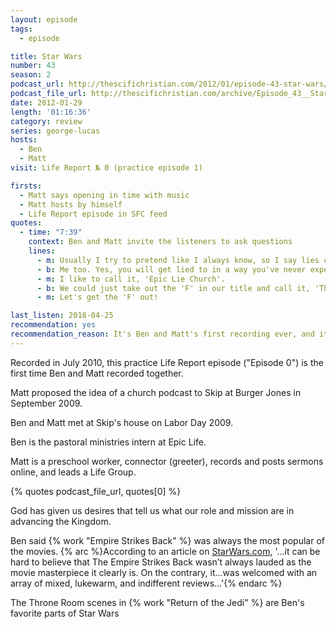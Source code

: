 ```yaml
---
layout: episode
tags:
  - episode

title: Star Wars
number: 43
season: 2
podcast_url: http://thescifichristian.com/2012/01/episode-43-star-wars/
podcast_file_url: http://thescifichristian.com/archive/Episode_43__Star_Wars.mp3
date: 2012-01-29
length: '01:16:36'
category: review
series: george-lucas
hosts:
  - Ben
  - Matt
visit: Life Report № 0 (practice episode 1)

firsts: 
  - Matt says opening in time with music
  - Matt hosts by himself
  - Life Report episode in SFC feed
quotes:
  - time: "7:39"
    context: Ben and Matt invite the listeners to ask questions
    lines:
      - m: Usually I try to pretend like I always know, so I say lies confidently.
      - b: Me too. Yes, you will get lied to in a way you've never experienced before on this podcast, and it's gonna change your life.
      - m: I like to call it, 'Epic Lie Church'.
      - b: We could just take out the 'F' in our title and call it, 'The Lie Report'.
      - m: Let's get the 'F' out!

last_listen: 2018-04-25
recommendation: yes
recommendation_reason: It's Ben and Matt's first recording ever, and it's an interesting discussion of the Star Wars movies and behind-the-scenes.
---
```

Recorded in July 2010, this practice Life Report episode ("Episode 0") is the first time Ben and Matt recorded together.

Matt proposed the idea of a church podcast to Skip at Burger Jones in September 2009.

Ben and Matt met at Skip's house on Labor Day 2009.

Ben is the pastoral ministries intern at Epic Life.

Matt is a preschool worker, connector (greeter), records and posts sermons online, and leads a Life Group.

{% quotes podcast_file_url, quotes[0] %}

God has given us desires that tell us what our role and mission are in advancing the Kingdom. 

Ben said {% work "Empire Strikes Back" %} was always the most popular of the movies. {% arc %}According to an article on <a href="https://www.starwars.com/news/critical-opinion-the-empire-strikes-back-original-reviews" class="link-obvious">StarWars.com</a>, '...it can be hard to believe that The Empire Strikes Back wasn’t always lauded as the movie masterpiece it clearly is. On the contrary, it...was welcomed with an array of mixed, lukewarm, and indifferent reviews...'{% endarc %}

The Throne Room scenes in {% work "Return of the Jedi" %} are Ben's favorite parts of Star Wars